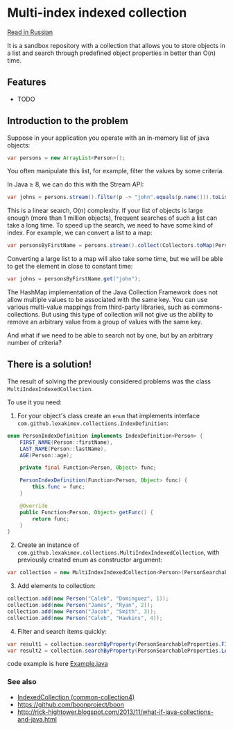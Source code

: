 # Multi-index indexed collection

[Read in Russian](README_RU.md)

It is a sandbox repository with a collection that allows you to store objects in a list and search through predefined
object properties in better than O(n) time.

## Features
- TODO


## Introduction to the problem

Suppose in your application you operate with an in-memory list of java objects:

```java
var persons = new ArrayList<Person>();
```

You often manipulate this list, for example, filter the values by some criteria.

In Java ≥ 8, we can do this with the Stream API:

```java
var johns = persons.stream().filter(p -> "john".equals(p.name())).toList();
```

This is a linear search, O(n) complexity. If your list of objects is large enough (more than 1 million objects),
frequent searches of such a list can take a long time. To speed up the search, we need to have some kind of index. For example, we can convert a list to a map:

```java
var personsByFirstName = persons.stream().collect(Collectors.toMap(Person::firstName, Function.identity()));
```

Converting a large list to a map will also take some time, but we will be able to get the element in close to constant time:

```java
var johns = personsByFirstName.get("john");
```

The HashMap implementation of the Java Collection Framework does not allow multiple values to be associated with the same key.
You can use various multi-value mappings from third-party libraries, such as commons-collections.
But using this type of collection will not give us the ability to remove an arbitrary value from a group of values
with the same key. 

And what if we need to be able to search not by one, but by an arbitrary number of criteria?


## There is a solution!

The result of solving the previously considered problems was the class `MultiIndexIndexedCollection`.

To use it you need:

1. For your object's class create an `enum` that implements interface `com.github.lexakimov.collections.IndexDefinition`:

```java
enum PersonIndexDefinition implements IndexDefinition<Person> {
    FIRST_NAME(Person::firstName),
    LAST_NAME(Person::lastName),
    AGE(Person::age);

    private final Function<Person, Object> func;

    PersonIndexDefinition(Function<Person, Object> func) {
        this.func = func;
    }

    @Override
    public Function<Person, Object> getFunc() {
        return func;
    }
}
```

2. Create an instance of `com.github.lexakimov.collections.MultiIndexIndexedCollection`, with previously created enum as constructor argument:

```java
var collection = new MultiIndexIndexedCollection<Person>(PersonSearchableProperties.class);
```

3. Add elements to collection:

```java
collection.add(new Person("Caleb", "Dominguez", 1));
collection.add(new Person("James", "Ryan", 2));
collection.add(new Person("Jacob", "Smith", 3));
collection.add(new Person("Caleb", "Hawkins", 4));
```

4. Filter and search items quickly:

```java
var result1 = collection.searchByProperty(PersonSearchableProperties.FIRST_NAME, "Caleb");
var result2 = collection.searchByProperty(PersonSearchableProperties.LAST_NAME, "Ryan");
```

code example is here [Example.java](src%2Fmain%2Fjava%2Fcom%2Fgithub%2Flexakimov%2Fcollections%2FExample.java)

### See also

- [IndexedCollection (common-collection4)](https://commons.apache.org/proper/commons-collections/apidocs/org/apache/commons/collections4/collection/IndexedCollection.html)
- https://github.com/boonproject/boon
- http://rick-hightower.blogspot.com/2013/11/what-if-java-collections-and-java.html
